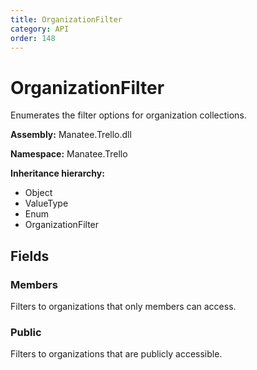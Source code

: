 ```yaml
---
title: OrganizationFilter
category: API
order: 148
---
```


# OrganizationFilter

Enumerates the filter options for organization collections.

**Assembly:** Manatee.Trello.dll

**Namespace:** Manatee.Trello

**Inheritance hierarchy:**

- Object
- ValueType
- Enum
- OrganizationFilter

## Fields

### Members

Filters to organizations that only members can access.

### Public

Filters to organizations that are publicly accessible.

